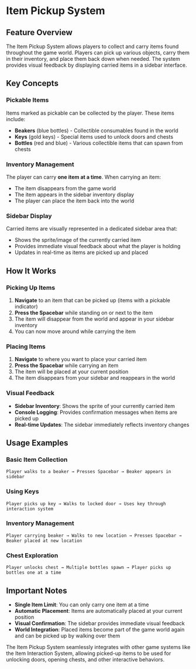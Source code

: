 # Item Pickup System

## Feature Overview

The Item Pickup System allows players to collect and carry items found throughout the game world. Players can pick up
various objects, carry them in their inventory, and place them back down when needed. The system provides visual
feedback by displaying carried items in a sidebar interface.

## Key Concepts

### Pickable Items

Items marked as pickable can be collected by the player. These items include:

- **Beakers** (blue bottles) - Collectible consumables found in the world
- **Keys** (gold keys) - Special items used to unlock doors and chests
- **Bottles** (red and blue) - Various collectible items that can spawn from chests

### Inventory Management

The player can carry **one item at a time**. When carrying an item:

- The item disappears from the game world
- The item appears in the sidebar inventory display
- The player can place the item back into the world

### Sidebar Display

Carried items are visually represented in a dedicated sidebar area that:

- Shows the sprite/image of the currently carried item
- Provides immediate visual feedback about what the player is holding
- Updates in real-time as items are picked up and placed

## How It Works

### Picking Up Items

1. **Navigate** to an item that can be picked up (items with a pickable indicator)
2. **Press the Spacebar** while standing on or next to the item
3. The item will disappear from the world and appear in your sidebar inventory
4. You can now move around while carrying the item

### Placing Items

1. **Navigate** to where you want to place your carried item
2. **Press the Spacebar** while carrying an item
3. The item will be placed at your current position
4. The item disappears from your sidebar and reappears in the world

### Visual Feedback

- **Sidebar Inventory**: Shows the sprite of your currently carried item
- **Console Logging**: Provides confirmation messages when items are picked up
- **Real-time Updates**: The sidebar immediately reflects inventory changes

## Usage Examples

### Basic Item Collection

```
Player walks to a beaker → Presses Spacebar → Beaker appears in sidebar
```

### Using Keys

```
Player picks up key → Walks to locked door → Uses key through interaction system
```

### Inventory Management

```
Player carrying beaker → Walks to new location → Presses Spacebar → Beaker placed at new location
```

### Chest Exploration

```
Player unlocks chest → Multiple bottles spawn → Player picks up bottles one at a time
```

## Important Notes

- **Single Item Limit**: You can only carry one item at a time
- **Automatic Placement**: Items are automatically placed at your current position
- **Visual Confirmation**: The sidebar provides immediate visual feedback
- **World Integration**: Placed items become part of the game world again and can be picked up by walking over them

The Item Pickup System seamlessly integrates with other game systems like the Item Interaction System, allowing
picked-up items to be used for unlocking doors, opening chests, and other interactive behaviors.